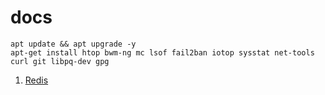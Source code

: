 # docs
``` 
apt update && apt upgrade -y
apt-get install htop bwm-ng mc lsof fail2ban iotop sysstat net-tools curl git libpq-dev gpg
```

1. <a href="https://github.com/anicloud-ru/docs/blob/main/redis.md">Redis</a>
